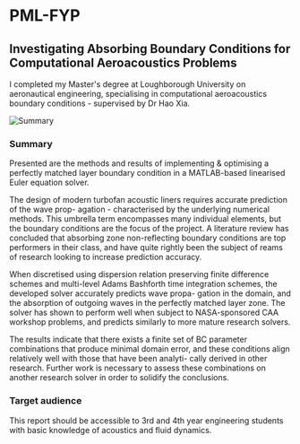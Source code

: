 # PML-FYP
## Investigating Absorbing Boundary Conditions for Computational Aeroacoustics Problems

I completed my Master's degree at Loughborough University on aeronautical engineering, specialising in computational aeroacoustics boundary conditions - supervised by Dr Hao Xia.

![Summary](https://user-images.githubusercontent.com/29175819/170326782-ae6e92cf-5b1b-4db2-9514-8c62bf1255bc.png)

### Summary

Presented are the methods and results of implementing & optimising a perfectly matched layer boundary condition in a MATLAB-based linearised Euler equation solver. 

The design of modern turbofan acoustic liners requires accurate prediction of the wave prop- agation - characterised by the underlying numerical methods. This umbrella term encompasses many individual elements, but the boundary conditions are the focus of the project. A literature review has concluded that absorbing zone non-reflecting boundary conditions are top performers in their class, and have quite rightly been the subject of reams of research looking to increase prediction accuracy.


When discretised using dispersion relation preserving finite difference schemes and multi-level Adams Bashforth time integration schemes, the developed solver accurately predicts wave propa- gation in the domain, and the absorption of outgoing waves in the perfectly matched layer zone. The solver has shown to perform well when subject to NASA-sponsored CAA workshop problems, and predicts similarly to more mature research solvers.


The results indicate that there exists a finite set of BC parameter combinations that produce minimal domain error, and these conditions align relatively well with those that have been analyti- cally derived in other research. Further work is necessary to assess these combinations on another research solver in order to solidify the conclusions.


### Target audience
This report should be accessible to 3rd and 4th year engineering students with basic knowledge of acoustics and fluid dynamics.



